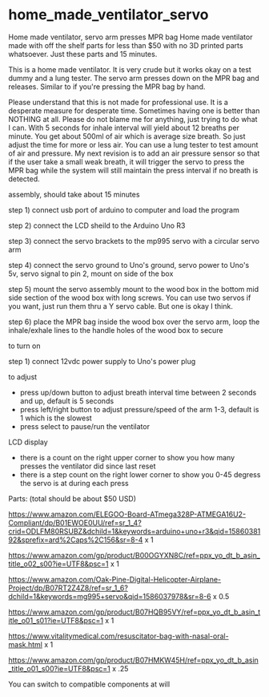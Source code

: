 # home_made_ventilator_servo
Home made ventilator, servo arm presses MPR bag
Home made ventilator made with off the shelf parts for less than $50 with no 3D printed parts whatsoever. Just these parts and 15 minutes.


This is a home made ventilator. It is very crude but it works okay on a test dummy and a lung tester.  The servo arm presses down on
the MPR bag and releases.  Similar to if you're pressing the MPR bag by hand.


Please understand that this is not made for professional use. It is a desperate measure for desperate time. Sometimes having one is better than NOTHING at all. Please do not blame me for anything, just trying to do what I can. With 5 seconds for inhale interval will
yield about 12 breaths per minute.  You get about 500ml of air which is average size breath. So just adjust the time for more or less air. You can use a lung tester to test amount of air and pressure.  My next revision is to add an air pressure sensor so that if the user take a small weak breath, it will trigger the servo to press the MPR bag while the system will still maintain the press interval if no breath is detected.

assembly, should take about 15 minutes

step 1) connect usb port of arduino to computer and load the program

step 2) connect the LCD sheild to the Arduino Uno R3

step 3) connect the servo brackets to the mp995 servo with a circular servo arm

step 4) connect the servo ground to Uno's ground, servo power to Uno's 5v, servo signal to pin 2, mount on side of the box

step 5) mount the servo assembly mount to the wood box in the bottom mid side section of the wood box with long screws. You can use two servos if you want, just run them thru a Y servo cable.  But one is okay I think.

step 6) place the MPR bag inside the wood box over the servo arm, loop the inhale/exhale lines to the handle holes of the wood box to secure


to turn on 

step 1) connect 12vdc power supply to Uno's power plug

to adjust

* press up/down button to adjust breath interval time between 2 seconds and up, default is 5 seconds
* press left/right button to adjust pressure/speed of the arm 1-3, default is 1 which is the slowest
* press select to pause/run the ventilator

LCD display
* there is a count on the right upper corner to show you how many presses the ventilator did since last reset
* there is a step count on the right lower corner to show you 0-45 degress the servo is at during each press

Parts: (total should be about $50 USD)

https://www.amazon.com/ELEGOO-Board-ATmega328P-ATMEGA16U2-Compliant/dp/B01EWOE0UU/ref=sr_1_4?crid=ODLFM80RSUBZ&dchild=1&keywords=arduino+uno+r3&qid=1586038192&sprefix=ard%2Caps%2C156&sr=8-4 x 1

https://www.amazon.com/gp/product/B00OGYXN8C/ref=ppx_yo_dt_b_asin_title_o02_s00?ie=UTF8&psc=1 x 1

https://www.amazon.com/Oak-Pine-Digital-Helicopter-Airplane-Project/dp/B07RT2Z4Z8/ref=sr_1_6?dchild=1&keywords=mg995+servo&qid=1586037978&sr=8-6 x 0.5

https://www.amazon.com/gp/product/B07HQB95VY/ref=ppx_yo_dt_b_asin_title_o01_s01?ie=UTF8&psc=1 x 1

https://www.vitalitymedical.com/resuscitator-bag-with-nasal-oral-mask.html x 1

https://www.amazon.com/gp/product/B07HMKW45H/ref=ppx_yo_dt_b_asin_title_o01_s00?ie=UTF8&psc=1 x .25


You can switch to compatible components at will

